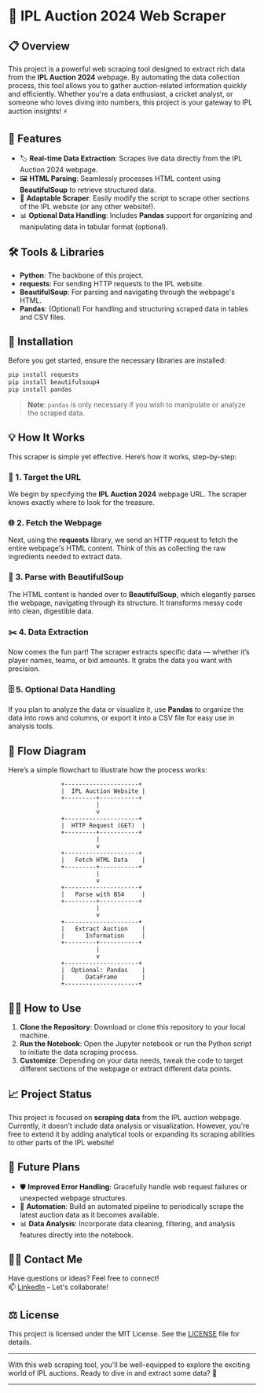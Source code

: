 # 🏏 IPL Auction 2024 Web Scraper

## 📋 Overview

This project is a powerful web scraping tool designed to extract rich data from the **IPL Auction 2024** webpage. By automating the data collection process, this tool allows you to gather auction-related information quickly and efficiently. Whether you're a data enthusiast, a cricket analyst, or someone who loves diving into numbers, this project is your gateway to IPL auction insights! ⚡

## 🚀 Features

- 🏷️ **Real-time Data Extraction**: Scrapes live data directly from the IPL Auction 2024 webpage.
- 🖼️ **HTML Parsing**: Seamlessly processes HTML content using **BeautifulSoup** to retrieve structured data.
- 🔄 **Adaptable Scraper**: Easily modify the script to scrape other sections of the IPL website (or any other website!).
- 📊 **Optional Data Handling**: Includes **Pandas** support for organizing and manipulating data in tabular format (optional).

## 🛠️ Tools & Libraries

- **Python**: The backbone of this project.
- **requests**: For sending HTTP requests to the IPL website.
- **BeautifulSoup**: For parsing and navigating through the webpage's HTML.
- **Pandas**: (Optional) For handling and structuring scraped data in tables and CSV files.

## 🔧 Installation

Before you get started, ensure the necessary libraries are installed:

```bash
pip install requests
pip install beautifulsoup4
pip install pandas
```

> **Note**: `pandas` is only necessary if you wish to manipulate or analyze the scraped data.

## 💡 How It Works

This scraper is simple yet effective. Here’s how it works, step-by-step:

### 🎯 1. Target the URL
We begin by specifying the **IPL Auction 2024** webpage URL. The scraper knows exactly where to look for the treasure.

### 🌐 2. Fetch the Webpage
Next, using the **requests** library, we send an HTTP request to fetch the entire webpage's HTML content. Think of this as collecting the raw ingredients needed to extract data.

### 🧩 3. Parse with BeautifulSoup
The HTML content is handed over to **BeautifulSoup**, which elegantly parses the webpage, navigating through its structure. It transforms messy code into clean, digestible data.

### ✂️ 4. Data Extraction
Now comes the fun part! The scraper extracts specific data — whether it’s player names, teams, or bid amounts. It grabs the data you want with precision.

### 🗄️ 5. Optional Data Handling
If you plan to analyze the data or visualize it, use **Pandas** to organize the data into rows and columns, or export it into a CSV file for easy use in analysis tools.

## 🔄 Flow Diagram

Here’s a simple flowchart to illustrate how the process works:

```plaintext
               +---------------------+
               |  IPL Auction Website |
               +---------+-----------+
                         |
                         v
               +---------------------+
               |  HTTP Request (GET)  |
               +---------+-----------+
                         |
                         v
               +---------------------+
               |   Fetch HTML Data    |
               +---------+-----------+
                         |
                         v
               +---------------------+
               |   Parse with BS4     |
               +---------+-----------+
                         |
                         v
               +---------------------+
               |   Extract Auction    |
               |      Information     |
               +---------+-----------+
                         |
                         v
               +---------------------+
               |  Optional: Pandas    |
               |      DataFrame       |
               +---------------------+
```

## 🧑‍💻 How to Use

1. **Clone the Repository**: Download or clone this repository to your local machine.
2. **Run the Notebook**: Open the Jupyter notebook or run the Python script to initiate the data scraping process.
3. **Customize**: Depending on your data needs, tweak the code to target different sections of the webpage or extract different data points.

## 📈 Project Status

This project is focused on **scraping data** from the IPL auction webpage. Currently, it doesn't include data analysis or visualization. However, you're free to extend it by adding analytical tools or expanding its scraping abilities to other parts of the IPL website!

## 🔮 Future Plans

- 🛡️ **Improved Error Handling**: Gracefully handle web request failures or unexpected webpage structures.
- 🤖 **Automation**: Build an automated pipeline to periodically scrape the latest auction data as it becomes available.
- 📊 **Data Analysis**: Incorporate data cleaning, filtering, and analysis features directly into the notebook.

## 🙋‍♂️ Contact Me

Have questions or ideas? Feel free to connect!  
📫 [LinkedIn](https://www.linkedin.com/in/suzenfirasta/) – Let's collaborate!

## ⚖️ License

This project is licensed under the MIT License. See the [LICENSE](LICENSE) file for details.

---

With this web scraping tool, you'll be well-equipped to explore the exciting world of IPL auctions. Ready to dive in and extract some data? 🚀

---
